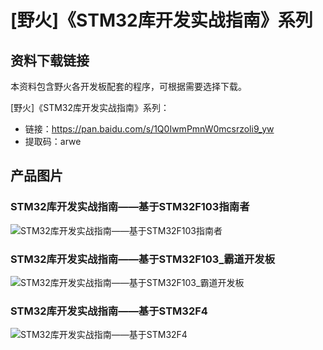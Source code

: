 [](index)

# [野火]《STM32库开发实战指南》系列
## 资料下载链接
本资料包含野火各开发板配套的程序，可根据需要选择下载。

[野火]《STM32库开发实战指南》系列：
* 链接：https://pan.baidu.com/s/1Q0IwmPmnW0mcsrzoli9_yw 
* 提取码：arwe 

## 产品图片

### STM32库开发实战指南——基于STM32F103指南者
![STM32库开发实战指南——基于STM32F103指南者](https://raw.githubusercontent.com/wiki/Embdefire/products/images/野火开源图书专栏/STM32库开发实战指南——基于STM32F103.jpg)

### STM32库开发实战指南——基于STM32F103_霸道开发板
![STM32库开发实战指南——基于STM32F103_霸道开发板](https://raw.githubusercontent.com/wiki/Embdefire/products/images/野火开源图书专栏/STM32库开发实战指南——基于STM32F103_霸道开发板.jpg)

### STM32库开发实战指南——基于STM32F4
![STM32库开发实战指南——基于STM32F4](https://raw.githubusercontent.com/wiki/Embdefire/products/images/野火开源图书专栏/STM32库开发实战指南——基于STM32F4.jpg)